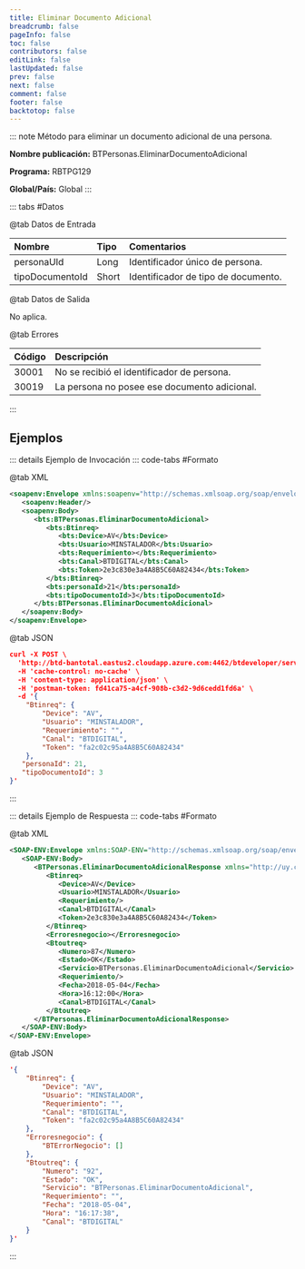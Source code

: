 ```yaml
---
title: Eliminar Documento Adicional
breadcrumb: false
pageInfo: false
toc: false
contributors: false
editLink: false
lastUpdated: false
prev: false
next: false
comment: false
footer: false
backtotop: false
---
```


<!-- ABRE DATOS DEL MÉTODO -->
::: note Método para eliminar un documento adicional de una persona.

**Nombre publicación:** BTPersonas.EliminarDocumentoAdicional

**Programa:** RBTPG129

**Global/País:** Global
:::
<!-- CIERRA DATOS DEL MÉTODO -->

<!-- ABRE TABLA DE DATOS -->
::: tabs #Datos 

@tab Datos de Entrada

Nombre | Tipo | Comentarios
:--------- | :--------- | :---------
personaUId | Long | Identificador único de persona.
tipoDocumentoId | Short | Identificador de tipo de documento.

@tab Datos de Salida

No aplica.

@tab Errores

Código | Descripción
:--------- | :-----------
30001 | No se recibió el identificador de persona.
30019 | La persona no posee ese documento adicional.
::: 
<!-- CIERRA TABLA DE DATOS -->

## **Ejemplos**

<!-- ABRE EJEMPLO DE INVOCACIÓN -->
::: details Ejemplo de Invocación 
::: code-tabs #Formato

@tab XML
```xml
<soapenv:Envelope xmlns:soapenv="http://schemas.xmlsoap.org/soap/envelope/" xmlns:bts="http://uy.com.dlya.bantotal/BTSOA/">
   <soapenv:Header/>
   <soapenv:Body>
      <bts:BTPersonas.EliminarDocumentoAdicional>
         <bts:Btinreq>
            <bts:Device>AV</bts:Device>
            <bts:Usuario>MINSTALADOR</bts:Usuario>
            <bts:Requerimiento></bts:Requerimiento>
            <bts:Canal>BTDIGITAL</bts:Canal>
            <bts:Token>2e3c830e3a4A8B5C60A82434</bts:Token>
         </bts:Btinreq>
         <bts:personaId>21</bts:personaId>
         <bts:tipoDocumentoId>3</bts:tipoDocumentoId>
      </bts:BTPersonas.EliminarDocumentoAdicional>
   </soapenv:Body>
</soapenv:Envelope>
```

@tab JSON
```json
curl -X POST \
  'http://btd-bantotal.eastus2.cloudapp.azure.com:4462/btdeveloper/servlet/com.dlya.bantotal.odwsbt_BTPersonas_v1?EliminarDocumentoAdicional=' \
  -H 'cache-control: no-cache' \
  -H 'content-type: application/json' \
  -H 'postman-token: fd41ca75-a4cf-908b-c3d2-9d6cedd1fd6a' \
  -d '{
	"Btinreq": {
		"Device": "AV",
		"Usuario": "MINSTALADOR",
		"Requerimiento": "",
		"Canal": "BTDIGITAL",
		"Token": "fa2c02c95a4A8B5C60A82434"
	},
   "personaId": 21,
   "tipoDocumentoId": 3
}'
```
:::
<!-- CIERRA EJEMPLO DE INVOCACIÓN -->

<!-- ABRE EJEMPLO DE RESPUESTA -->
::: details Ejemplo de Respuesta 
::: code-tabs #Formato

@tab XML
```xml
<SOAP-ENV:Envelope xmlns:SOAP-ENV="http://schemas.xmlsoap.org/soap/envelope/" xmlns:xsd="http://www.w3.org/2001/XMLSchema" xmlns:SOAP-ENC="http://schemas.xmlsoap.org/soap/encoding/" xmlns:xsi="http://www.w3.org/2001/XMLSchema-instance">
   <SOAP-ENV:Body>
      <BTPersonas.EliminarDocumentoAdicionalResponse xmlns="http://uy.com.dlya.bantotal/BTSOA/">
         <Btinreq>
            <Device>AV</Device>
            <Usuario>MINSTALADOR</Usuario>
            <Requerimiento/>
            <Canal>BTDIGITAL</Canal>
            <Token>2e3c830e3a4A8B5C60A82434</Token>
         </Btinreq>
         <Erroresnegocio></Erroresnegocio>
         <Btoutreq>
            <Numero>87</Numero>
            <Estado>OK</Estado>
            <Servicio>BTPersonas.EliminarDocumentoAdicional</Servicio>
            <Requerimiento/>
            <Fecha>2018-05-04</Fecha>
            <Hora>16:12:00</Hora>
            <Canal>BTDIGITAL</Canal>
         </Btoutreq>
      </BTPersonas.EliminarDocumentoAdicionalResponse>
   </SOAP-ENV:Body>
</SOAP-ENV:Envelope>
```

@tab JSON
```json
'{
	"Btinreq": {
		"Device": "AV",
		"Usuario": "MINSTALADOR",
		"Requerimiento": "",
		"Canal": "BTDIGITAL",
		"Token": "fa2c02c95a4A8B5C60A82434"
	},
    "Erroresnegocio": {
        "BTErrorNegocio": []
    },
    "Btoutreq": {
        "Numero": "92",
        "Estado": "OK",
        "Servicio": "BTPersonas.EliminarDocumentoAdicional",
        "Requerimiento": "",
        "Fecha": "2018-05-04",
        "Hora": "16:17:38",
        "Canal": "BTDIGITAL"
    }
}'
```
::: 
<!-- CIERRA EJEMPLO DE RESPUESTA -->